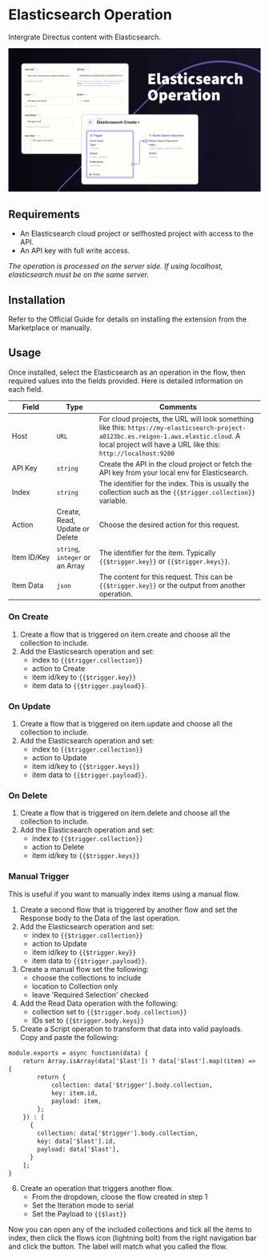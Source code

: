 # Elasticsearch Operation

Intergrate Directus content with Elasticsearch. 

![Elasticsearch Operation Banner](https://raw.githubusercontent.com/directus-labs/extensions/main/packages/elasticsearch-operation/docs/elasticsearch-operation.jpg)

## Requirements

- An Elasticsearch cloud project or selfhosted project with access to the API.
- An API key with full write access.

_The operation is processed on the server side. If using localhost, elasticsearch must be on the same server._

## Installation

Refer to the Official Guide for details on installing the extension from the Marketplace or manually.

## Usage

Once installed, select the Elasticsearch as an operation in the flow, then required values into the fields provided. Here is detailed information on each field.

|  Field  |  Type  |  Comments  |
|---------|--------|------------|
| Host    | `URL` | For cloud projects, the URL will look something like this: `https://my-elasticsearch-project-a0123bc.es.reigon-1.aws.elastic.cloud`. A local project will have a URL like this: `http://localhost:9200` |
| API&nbsp;Key | `string` | Create the API in the cloud project or fetch the API key from your local env for Elasticsearch. |
| Index | `string` | The identifier for the index. This is usually the collection such as the `{{$trigger.collection}}` variable. |
| Action | Create, Read, Update or Delete | Choose the desired action for this request. |
| Item&nbsp;ID/Key | `string`, `integer` or an Array | The identifier for the item. Typically `{{$trigger.key}}` or `{{$trigger.keys}}`. |
| Item&nbsp;Data | `json` | The content for this request. This can be `{{$trigger.key}}` or the output from another operation. |

### On Create

1. Create a flow that is triggered on item.create and choose all the collection to include.
2. Add the Elasticsearch operation and set:
   - index to `{{$trigger.collection}}`
   - action to Create
   - item id/key to `{{$trigger.key}}`
   - item data to `{{$trigger.payload}}`.

### On Update

1. Create a flow that is triggered on item.update and choose all the collection to include.
2. Add the Elasticsearch operation and set:
   - index to `{{$trigger.collection}}`
   - action to Update
   - item id/key to `{{$trigger.keys}}`
   - item data to `{{$trigger.payload}}`.

### On Delete

1. Create a flow that is triggered on item.delete and choose all the collection to include.
2. Add the Elasticsearch operation and set:
   - index to `{{$trigger.collection}}`
   - action to Delete
   - item id/key to `{{$trigger.keys}}`

### Manual Trigger

This is useful if you want to manually index items using a manual flow.

1. Create a second flow that is triggered by another flow and set the Response body to the Data of the last operation.
2. Add the Elasticsearch operation and set:
   - index to `{{$trigger.collection}}`
   - action to Update
   - item id/key to `{{$trigger.key}}`
   - item data to `{{$trigger.payload}}`.
3. Create a manual flow set the following:
   - choose the collections to include
   - location to Collection only
   - leave 'Required Selection' checked
4. Add the Read Data operation with the following:
   - collection set to `{{$trigger.body.collection}}`
   - IDs set to `{{$trigger.body.keys}}`
5. Create a Script operation to transform that data into valid payloads. Copy and paste the following:
```
module.exports = async function(data) {
	return Array.isArray(data['$last']) ? data['$last'].map((item) => {
    	return {
            collection: data['$trigger'].body.collection,
            key: item.id,
            payload: item,
        };
    }) : [
      {
        collection: data['$trigger'].body.collection,
        key: data['$last'].id,
        payload: data['$last'],
      }
    ];
}
```
6. Create an operation that triggers another flow.
   - From the dropdown, cloose the flow created in step 1
   - Set the Iteration mode to serial
   - Set the Payload to `{{$last}}`
   
Now you can open any of the included collections and tick all the items to index, then click the flows icon (lightning bolt) from the right navigation bar and click the button. The label will match what you called the flow.
